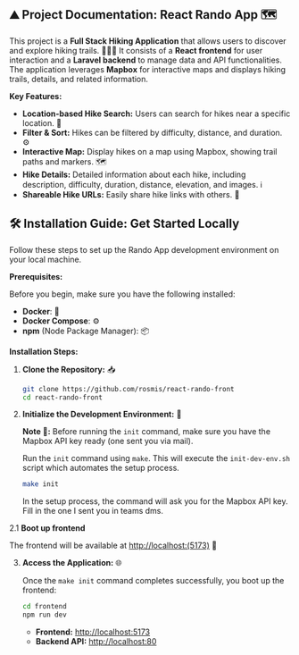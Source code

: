 ## ⛰️ Project Documentation: React Rando App 🗺️

This project is a **Full Stack Hiking Application** that allows users to discover and explore hiking trails. 🚶‍♀️🌲 It consists of a **React frontend** for user interaction and a **Laravel backend** to manage data and API functionalities.  The application leverages **Mapbox** for interactive maps and displays hiking trails, details, and related information.

**Key Features:**

* **Location-based Hike Search:**  Users can search for hikes near a specific location. 📍
* **Filter & Sort:**  Hikes can be filtered by difficulty, distance, and duration. ⚙️
* **Interactive Map:**  Display hikes on a map using Mapbox, showing trail paths and markers. 🗺️
* **Hike Details:**  Detailed information about each hike, including description, difficulty, duration, distance, elevation, and images. ℹ️
* **Shareable Hike URLs:**  Easily share hike links with others. 🔗

## 🛠️ Installation Guide: Get Started Locally

Follow these steps to set up the Rando App development environment on your local machine.

**Prerequisites:**

Before you begin, make sure you have the following installed:

* **Docker**:  🐳 
* **Docker Compose**: ⚙️
* **npm** (Node Package Manager):  📦

**Installation Steps:**

1. **Clone the Repository:** 📥

    ```bash
    git clone https://github.com/rosmis/react-rando-front
    cd react-rando-front
    ```

2. **Initialize the Development Environment:** 🚀

    **Note 👀:** Before running the `init` command, make sure you have the Mapbox API key ready (one sent you via mail).

    Run the `init` command using `make`. This will execute the `init-dev-env.sh` script which automates the setup process.

    ```bash
    make init
    ```

    In the setup process, the command will ask you for the Mapbox API key. Fill in the one I sent you in teams dms.

2.1 **Boot up frontend**

    


The frontend will be available at [http://localhost:(5173)](http://localhost:(5173)) 🚀

3. **Access the Application:** 🌐

    Once the `make init` command completes successfully, you boot up the frontend:

    ```bash
    cd frontend
    npm run dev
    ```

    * **Frontend:**  [http://localhost:5173](http://localhost:5173)
    * **Backend API:** [http://localhost:80](http://localhost:80)

